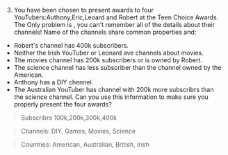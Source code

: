 3. You have been chosen to present awards to four YouTubers:Authony,Eric,Leoard and Robert at the Teen Choice Awards. The Only problem is , you can't remember all of the details about their channels! Name of the channels share common properties and:
* Robert's channel has 400k subscribers.
* Neither the Irish YouTuber or Leonard ave channels about movies.
* The movies channel has 200k subscribers or is owned by Robert.
* The science channel has less subscriber than the channel owned by the American.
* Anthony has a DIY chennel.
* The Australian YouTuber has channel with 200k more subscribrs than the science channel.
Can you use this information to make sure you properly present the four awards?

> Subscribrs
100k,200k,300k,400k

>Channels: DIY, Games, Movies, Science

> Countries: American, Australian, British, Irish
